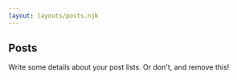```yaml
---
layout: layouts/posts.njk
---
```


## Posts

Write some details about your post lists. Or don't, and remove this!

